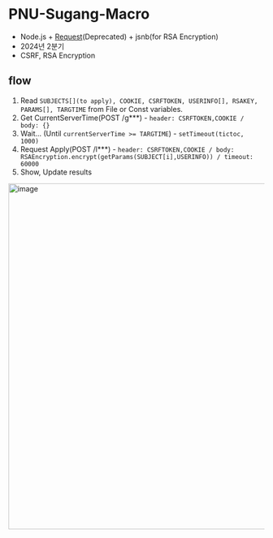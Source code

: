 # PNU-Sugang-Macro

- Node.js + [Request](https://github.com/request/request/)(Deprecated) + jsnb(for RSA Encryption)
- 2024년 2분기
- CSRF, RSA Encryption

## flow
1. Read ```SUBJECTS[](to apply), COOKIE, CSRFTOKEN, USERINFO[], RSAKEY, PARAMS[], TARGTIME``` from File or Const variables.
2. Get CurrentServerTime(POST /g***) - ```header: CSRFTOKEN,COOKIE / body: {}```
3. Wait... (Until ```currentServerTime >= TARGTIME```) - ```setTimeout(tictoc, 1000)```
4. Request Apply(POST /l***) - ```header: CSRFTOKEN,COOKIE / body: RSAEncryption.encrypt(getParams(SUBJECT[i],USERINFO)) / timeout: 60000```
5. Show, Update results

<img width="682" alt="image" src="https://github.com/Neibce/PNU-Sugang-Macro/assets/18096595/dd2856a8-0f90-4019-9eac-b9c4ce3355d1">
